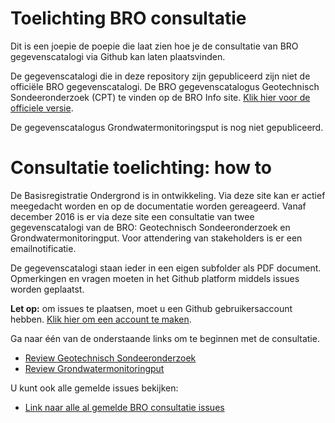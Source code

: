 # Toelichting BRO consultatie
Dit is een joepie de poepie die laat zien hoe je de consultatie van BRO gegevenscatalogi via Github kan laten plaatsvinden. 

De gegevenscatalogi die in deze repository zijn gepubliceerd zijn niet de officiële BRO gegevenscatalogi. De BRO gegevenscatalogus Geotechnisch Sondeeronderzoek (CPT) te vinden op de BRO Info site. [Klik hier voor de officiele versie][5]. 

De gegevenscatalogus Grondwatermonitoringsput is nog niet gepubliceerd.

# Consultatie toelichting: how to

De Basisregistratie Ondergrond is in ontwikkeling. Via deze site kan er actief meegedacht worden en op de documentatie worden gereageerd. Vanaf december 2016 is er via deze site een consultatie van twee gegevenscatalogi van de BRO: Geotechnisch Sondeeronderzoek en Grondwatermonitoringput. Voor attendering van stakeholders is er een emailnotificatie.

De gegevenscatalogi staan ieder in een eigen subfolder als PDF document. Opmerkingen en vragen moeten in het Github platform middels issues worden geplaatst. 

**Let op:** om issues te plaatsen, moet u een Github gebruikersaccount hebben. [Klik hier om een account te maken][4]. 

Ga naar één van de onderstaande links om te beginnen met de consultatie. 

- [Review Geotechnisch Sondeeronderzoek][2]
- [Review Grondwatermonitoringput][3]

U kunt ook alle gemelde issues bekijken: 
- [Link naar alle al gemelde BRO consultatie issues][1]

[1]: https://github.com/lvdbrink/Demo-BRO-Consultatie/issues
[2]: https://github.com/lvdbrink/Demo-BRO-Consultatie/tree/master/Geotechnisch%20Sondeeronderzoek%20(CPT)
[3]: https://github.com/lvdbrink/Demo-BRO-Consultatie/tree/master/Geotechnisch%20Sondeeronderzoek%20(CPT)
[4]: https://github.com/join
[5]: https://www.broinfo.nl/sites/www.broinfo.nl/files/broinfo_Catalogus%20voor%20Geotechnisch%20Sondeeronderzoek_maart%202016.pdf
